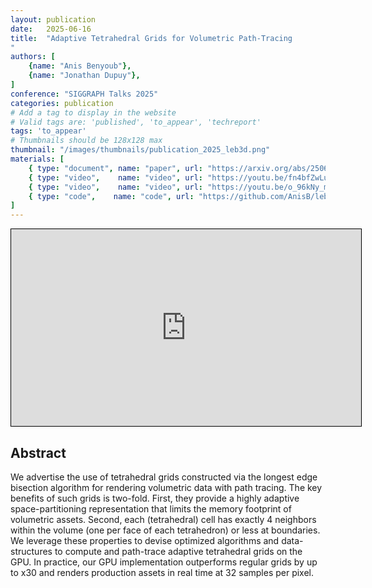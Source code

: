```yaml
---
layout: publication
date:   2025-06-16
title:  "Adaptive Tetrahedral Grids for Volumetric Path-Tracing
"
authors: [
    {name: "Anis Benyoub"},
    {name: "Jonathan Dupuy"},
]
conference: "SIGGRAPH Talks 2025"
categories: publication
# Add a tag to display in the website
# Valid tags are: 'published', 'to_appear', 'techreport'
tags: 'to_appear'
# Thumbnails should be 128x128 max
thumbnail: "/images/thumbnails/publication_2025_leb3d.png"
materials: [
    { type: "document", name: "paper", url: "https://arxiv.org/abs/2506.11510" },
    { type: "video",    name: "video", url: "https://youtu.be/fn4bfZwLusk" },
    { type: "video",    name: "video", url: "https://youtu.be/o_96kNy_m1M" },
    { type: "code",    name: "code", url: "https://github.com/AnisB/leb3D" }
]
---
```


<center>
<iframe width="560" height="315" src="https://www.youtube.com/embed/fn4bfZwLusk?si=BhK39NAj1_eKIfr_&amp;controls=1" title="YouTube video player" frameborder="0" style="border:solid black 1px;" allow="accelerometer; autoplay; clipboard-write; encrypted-media; gyroscope; picture-in-picture; web-share" referrerpolicy="strict-origin-when-cross-origin" allowfullscreen></iframe>
</center>


## Abstract

We advertise the use of tetrahedral grids constructed via the longest edge bisection algorithm for rendering volumetric data with path tracing. The key benefits of such grids is two-fold. First, they provide a highly adaptive space-partitioning representation that limits the memory footprint of volumetric assets. Second, each (tetrahedral) cell has exactly 4 neighbors within the volume (one per face of each tetrahedron) or less at boundaries. We leverage these properties to devise optimized algorithms and data-structures to compute and path-trace adaptive tetrahedral grids on the GPU. In practice, our GPU implementation outperforms regular grids by up to x30 and renders production assets in real time at 32 samples per pixel.

